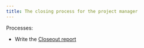 ```yaml
---
title: The closing process for the project manager
---
```

Processes:
- Write the [Closeout report](closing-a-project/closeout-report.md)
